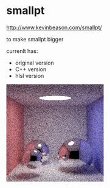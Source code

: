 smallpt
=======

http://www.kevinbeason.com/smallpt/  

to make smallpt bigger

currenlt has:
* original version
* C++ version
* hlsl version

![](doc/tracer.jpg)